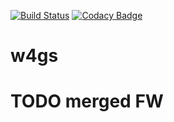[![Build Status](https://travis-ci.org/staubrein/w4gs.svg?branch=master)](https://travis-ci.org/staubrein/w4gs)
[![Codacy Badge](https://api.codacy.com/project/badge/Grade/da30481845e5415595c450ad167953ec)](https://www.codacy.com/app/me_130/w4gs?utm_source=github.com&amp;utm_medium=referral&amp;utm_content=staubrein/w4gs&amp;utm_campaign=Badge_Grade)

w4gs
=====

# TODO merged FW
